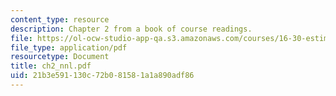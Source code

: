 ```yaml
---
content_type: resource
description: Chapter 2 from a book of course readings.
file: https://ol-ocw-studio-app-qa.s3.amazonaws.com/courses/16-30-estimation-and-control-of-aerospace-systems-spring-2004/21b3e591130c72b081581a1a890adf86_ch2_nnl.pdf
file_type: application/pdf
resourcetype: Document
title: ch2_nnl.pdf
uid: 21b3e591-130c-72b0-8158-1a1a890adf86
---
```

